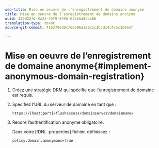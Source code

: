 ```yaml
---
seo-title: Mise en oeuvre de l’enregistrement de domaine anonyme
title: Mise en oeuvre de l’enregistrement de domaine anonyme
uuid: 330d32fd-8c23-40f9-949b-635e5a9acc86
translation-type: tm+mt
source-git-commit: 4102780d0c7d0b96d120c1c2b3d14c47bc1b0e6f

---
```



# Mise en oeuvre de l’enregistrement de domaine anonyme{#implement-anonymous-domain-registration}

1. Créez une stratégie DRM qui spécifie que l&#39;enregistrement de domaine est requis.
1. Spécifiez l’URL du serveur de domaine en tant que :

   ```
   https://[host:port]/flashaccess/domainserver/domainname/
   ```

1. Rendre l’authentification anonyme obligatoire.

   Dans votre [!DNL .properties] fichier, définissez :

   ```
   policy.domain.anonymous=true 
   ```
